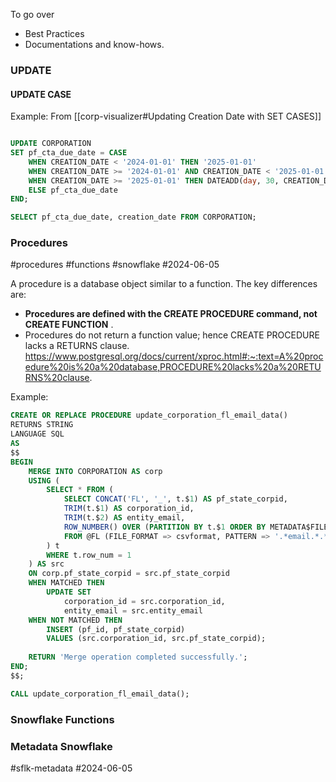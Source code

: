 
To go over
- Best Practices
- Documentations and know-hows.



### UPDATE

#### UPDATE CASE

Example:
From [[corp-visualizer#Updating Creation Date with SET CASES]]
```sql

UPDATE CORPORATION
SET pf_cta_due_date = CASE
    WHEN CREATION_DATE < '2024-01-01' THEN '2025-01-01' 
    WHEN CREATION_DATE >= '2024-01-01' AND CREATION_DATE < '2025-01-01' THEN DATEADD(day, 90, CREATION_DATE) 
    WHEN CREATION_DATE >= '2025-01-01' THEN DATEADD(day, 30, CREATION_DATE) 
    ELSE pf_cta_due_date 
END;

SELECT pf_cta_due_date, creation_date FROM CORPORATION;

```



### Procedures
#procedures #functions #snowflake #2024-06-05 

A procedure is a database object similar to a function. The key differences are: 
- **Procedures are defined with the CREATE PROCEDURE command, not CREATE FUNCTION** . 
- Procedures do not return a function value; hence CREATE PROCEDURE lacks a RETURNS clause.
https://www.postgresql.org/docs/current/xproc.html#:~:text=A%20procedure%20is%20a%20database,PROCEDURE%20lacks%20a%20RETURNS%20clause.



Example:

```sql
CREATE OR REPLACE PROCEDURE update_corporation_fl_email_data()
RETURNS STRING
LANGUAGE SQL
AS
$$
BEGIN
    MERGE INTO CORPORATION AS corp
    USING (  
        SELECT * FROM (
            SELECT CONCAT('FL', '_', t.$1) AS pf_state_corpid,
            TRIM(t.$1) AS corporation_id,
            TRIM(t.$2) AS entity_email,
            ROW_NUMBER() OVER (PARTITION BY t.$1 ORDER BY METADATA$FILE_ROW_NUMBER DESC) AS row_num
            FROM @FL (FILE_FORMAT => csvformat, PATTERN => '.*email.*.*txt.*') AS t
        ) t 
        WHERE t.row_num = 1
    ) AS src
    ON corp.pf_state_corpid = src.pf_state_corpid
    WHEN MATCHED THEN
        UPDATE SET
            corporation_id = src.corporation_id,
            entity_email = src.entity_email 
    WHEN NOT MATCHED THEN
        INSERT (pf_id, pf_state_corpid)
        VALUES (src.corporation_id, src.pf_state_corpid);
    
    RETURN 'Merge operation completed successfully.';
END;
$$;
```


```sql
CALL update_corporation_fl_email_data();
```





### Snowflake Functions





### Metadata Snowflake

#sflk-metadata #2024-06-05 
